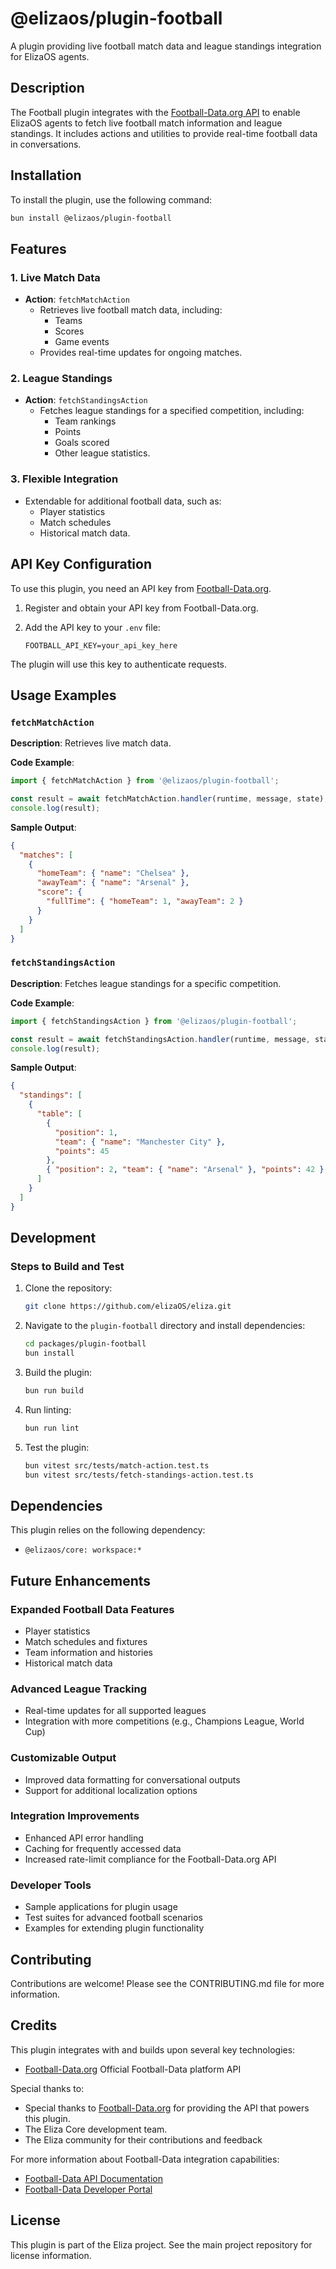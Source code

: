 # @elizaos/plugin-football

A plugin providing live football match data and league standings integration for ElizaOS agents.

## Description

The Football plugin integrates with the [Football-Data.org API](https://www.football-data.org/) to enable ElizaOS agents to fetch live football match information and league standings. It includes actions and utilities to provide real-time football data in conversations.

## Installation

To install the plugin, use the following command:

```bash
bun install @elizaos/plugin-football
```

## Features

### 1. Live Match Data

- **Action**: `fetchMatchAction`
  - Retrieves live football match data, including:
    - Teams
    - Scores
    - Game events
  - Provides real-time updates for ongoing matches.

### 2. League Standings

- **Action**: `fetchStandingsAction`
  - Fetches league standings for a specified competition, including:
    - Team rankings
    - Points
    - Goals scored
    - Other league statistics.

### 3. Flexible Integration

- Extendable for additional football data, such as:
  - Player statistics
  - Match schedules
  - Historical match data.

## API Key Configuration

To use this plugin, you need an API key from [Football-Data.org](https://www.football-data.org/).

1. Register and obtain your API key from Football-Data.org.
2. Add the API key to your `.env` file:

   ```env
   FOOTBALL_API_KEY=your_api_key_here
   ```

The plugin will use this key to authenticate requests.

## Usage Examples

### `fetchMatchAction`

**Description**: Retrieves live match data.

**Code Example**:

```javascript
import { fetchMatchAction } from '@elizaos/plugin-football';

const result = await fetchMatchAction.handler(runtime, message, state);
console.log(result);
```

**Sample Output**:

```json
{
  "matches": [
    {
      "homeTeam": { "name": "Chelsea" },
      "awayTeam": { "name": "Arsenal" },
      "score": {
        "fullTime": { "homeTeam": 1, "awayTeam": 2 }
      }
    }
  ]
}
```

### `fetchStandingsAction`

**Description**: Fetches league standings for a specific competition.

**Code Example**:

```javascript
import { fetchStandingsAction } from '@elizaos/plugin-football';

const result = await fetchStandingsAction.handler(runtime, message, state);
console.log(result);
```

**Sample Output**:

```json
{
  "standings": [
    {
      "table": [
        {
          "position": 1,
          "team": { "name": "Manchester City" },
          "points": 45
        },
        { "position": 2, "team": { "name": "Arsenal" }, "points": 42 }
      ]
    }
  ]
}
```

## Development

### Steps to Build and Test

1. Clone the repository:

   ```bash
   git clone https://github.com/elizaOS/eliza.git
   ```

2. Navigate to the `plugin-football` directory and install dependencies:

   ```bash
   cd packages/plugin-football
   bun install
   ```

3. Build the plugin:

   ```bash
   bun run build
   ```

4. Run linting:

   ```bash
   bun run lint
   ```

5. Test the plugin:

   ```bash
   bun vitest src/tests/match-action.test.ts
   bun vitest src/tests/fetch-standings-action.test.ts
   ```

## Dependencies

This plugin relies on the following dependency:

- `@elizaos/core: workspace:*`

## Future Enhancements

### Expanded Football Data Features

- Player statistics
- Match schedules and fixtures
- Team information and histories
- Historical match data

### Advanced League Tracking

- Real-time updates for all supported leagues
- Integration with more competitions (e.g., Champions League, World Cup)

### Customizable Output

- Improved data formatting for conversational outputs
- Support for additional localization options

### Integration Improvements

- Enhanced API error handling
- Caching for frequently accessed data
- Increased rate-limit compliance for the Football-Data.org API

### Developer Tools

- Sample applications for plugin usage
- Test suites for advanced football scenarios
- Examples for extending plugin functionality

## Contributing

Contributions are welcome! Please see the CONTRIBUTING.md file for more information.

## Credits

This plugin integrates with and builds upon several key technologies:

- [Football-Data.org](https://www.football-data.org/documentation/quickstart/) Official Football-Data platform API

Special thanks to:

- Special thanks to [Football-Data.org](https://www.football-data.org/) for providing the API that powers this plugin.
- The Eliza Core development team.
- The Eliza community for their contributions and feedback

For more information about Football-Data integration capabilities:

- [Football-Data API Documentation](https://www.football-data.org/documentation/quickstart)
- [Football-Data Developer Portal](https://www.football-data.org/documentation/api)

## License

This plugin is part of the Eliza project. See the main project repository for license information.
